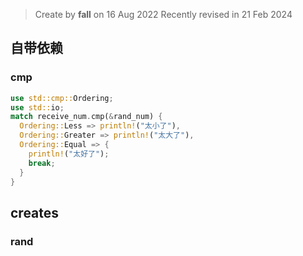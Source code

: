 > Create by **fall** on 16 Aug 2022
> Recently revised in 21 Feb 2024

## 自带依赖

### cmp

```rust
use std::cmp::Ordering;
use std::io;
match receive_num.cmp(&rand_num) {
  Ordering::Less => println!("太小了"),
  Ordering::Greater => println!("太大了"),
  Ordering::Equal => {
    println!("太好了");
    break;
  }
}
```





## creates

### rand

```rust


```